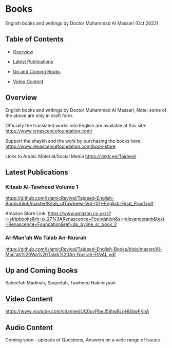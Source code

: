 # Books

English books and writings by Doctor Muhammad Al Massari (Oct 2022)


## Table of Contents

- [Overview](#overview)
- [Latest Publications](#latest-publications)
 - [Up and Coming Books](#up-and-coming-books)

- [Video Content](#video-content)


## Overview

English books and writings by Doctor Muhammad Al Massari, 
Note: some of the above are only in draft form.

Officially the translated works into English are available at this site: https://www.renascencefoundation.com/

Support the shaykh and the work by purchasing the books here: https://www.renascencefoundation.com/book-store

Links to Arabic Material/Social Media https://linktr.ee/Tajdeed

## Latest Publications

### Kitaab Al-Tawheed Volume 1

https://github.com/IslamicRevival/Tajdeed-English-Books/blob/master/Kitab_utTawheed-Vol-(01)-English-Final_Proof.pdf

Amazon Store Link:  https://www.amazon.co.uk/s?i=stripbooks&rh=p_27%3ARenascence+Foundation&s=relevancerank&text=Renascence+Foundation&ref=dp_byline_sr_book_2

### Al-Man'ah Wa Talab An-Nusrah

https://github.com/IslamicRevival/Tajdeed-English-Books/blob/master/Al-Man'ah%20Wa%20Talab%20An-Nusrah-FINAL.pdf


## Up and Coming Books

Saheefah Madinah, 
Saqeefah, 
Tawheed Hakimiyyah


## Video Content
https://www.youtube.com/channel/UC0uyPbeJ56twBLoHUbwFKnA

## Audio Content

Coming soon - uploads of Questions, Answers on a wide range of issues


